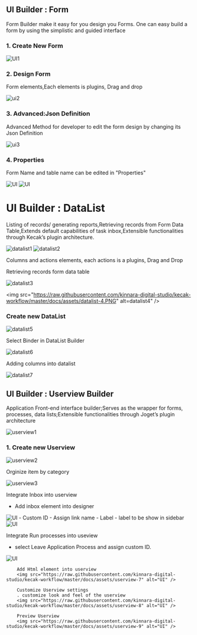 ## UI Builder : Form
Form Builder make it easy for you design you Forms. One can easy build a form by using the simplistic and guided interface
### 1. Create New Form		
<img src="https://raw.githubusercontent.com/kinnara-digital-studio/kecak-workflow/master/docs/assets/UI-1.PNG" alt="UI1" />

### 2. Design Form 
Form elements,Each elements is plugins, Drag and drop

<img src="https://raw.githubusercontent.com/kinnara-digital-studio/kecak-workflow/master/docs/assets/ui-2.PNG" alt="ui2" />

### 3. Advanced:Json Definition

Advanced Method for developer to edit the form design by changing its Json Definition

<img src="https://raw.githubusercontent.com/kinnara-digital-studio/kecak-workflow/master/docs/assets/ui-3.PNG" alt="ui3" />

### 4. Properties 
Form Name and table name can be edited in "Properties"
	
<img src="https://raw.githubusercontent.com/kinnara-digital-studio/kecak-workflow/master/docs/assets/ui-4" alt="UI" />
		
		
<img src="https://raw.githubusercontent.com/kinnara-digital-studio/kecak-workflow/master/docs/assets/ui-5" alt="UI" />

# UI Builder : DataList 
Listing of records/ generating reports,Retrieving records from Form Data Table,Extends default capabilities of task inbox,Extensible functionalities through Kecak’s plugin architecture.
		
<img src="https://raw.githubusercontent.com/kinnara-digital-studio/kecak-workflow/master/docs/assets/datalist-1.PNG" alt="datalist1" />
		
<img src="https://raw.githubusercontent.com/kinnara-digital-studio/kecak-workflow/master/docs/assets/datalist-2.PNG" alt="datalist2" />

Columns and actions elements, each actions is a plugins, Drag and Drop
		
Retrieving records form data table

<img src="https://raw.githubusercontent.com/kinnara-digital-studio/kecak-workflow/master/docs/assets/datalist-3.PNG" alt="datalist3" />
		
		
<img src="https://raw.githubusercontent.com/kinnara-digital-studio/kecak-workflow/master/docs/assets/datalist-4.PNG" alt=datalist4" />
																   
	
###  Create new DataList
<img src="https://raw.githubusercontent.com/kinnara-digital-studio/kecak-workflow/master/docs/assets/datalist-5.PNG" alt="datalist5" />
	
Select Binder in DataList Builder

<img src="https://raw.githubusercontent.com/kinnara-digital-studio/kecak-workflow/master/docs/assets/datalist-6.PNG" alt="datalist6" />
	
Adding columns into datalist

<img src="https://raw.githubusercontent.com/kinnara-digital-studio/kecak-workflow/master/docs/assets/datalist-7.PNG" alt="datalist7" />

## UI Builder : Userview Builder

Application Front-end interface builder;Serves as the wrapper for forms, processes, data lists;Extensible functionalities through Joget’s plugin architecture
		
<img src="https://raw.githubusercontent.com/kinnara-digital-studio/kecak-workflow/master/docs/assets/userview-1.PNG" alt="userview1" />
		
### 1. Create new Userview	
<img src="https://raw.githubusercontent.com/kinnara-digital-studio/kecak-workflow/master/docs/assets/userview-2.PNG" alt="userview2" />
		
Orginize item by category 

<img src="https://raw.githubusercontent.com/kinnara-digital-studio/kecak-workflow/master/docs/assets/userview-3.PNG" alt="userview3" />
		
Integrate Inbox into userview 
- Add inbox element into designer 
<img src="https://raw.githubusercontent.com/kinnara-digital-studio/kecak-workflow/master/docs/assets/userview-4" alt="UI" />
- Custom ID - Assign link name 
- Label - label to be show in sidebar

<img src="https://raw.githubusercontent.com/kinnara-digital-studio/kecak-workflow/master/docs/assets/userview-5" alt="UI" />
		
Integrate Run processes into useview 
- select Leave Application Process and assign custom ID.
<img src="https://raw.githubusercontent.com/kinnara-digital-studio/kecak-workflow/master/docs/assets/userview-6" alt="UI" />
		
		Add Html element into userview
		<img src="https://raw.githubusercontent.com/kinnara-digital-studio/kecak-workflow/master/docs/assets/userview-7" alt="UI" />
		
		Customize Userview settings
		. customize look and feel of the userview
		<img src="https://raw.githubusercontent.com/kinnara-digital-studio/kecak-workflow/master/docs/assets/userview-8" alt="UI" />
		
		Preview Userview
		<img src="https://raw.githubusercontent.com/kinnara-digital-studio/kecak-workflow/master/docs/assets/userview-9" alt="UI" />
